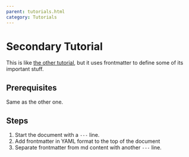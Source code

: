```yaml
---
parent: tutorials.html
category: Tutorials
---
```

# Secondary Tutorial

This is like [the other tutorial](tutorials-tutorial1.html), but it uses frontmatter to define some of its important stuff.

## Prerequisites

Same as the other one.

## Steps

1. Start the document with a `---` line.
2. Add frontmatter in YAML format to the top of the document
3. Separate frontmatter from md content with another `---` line.
